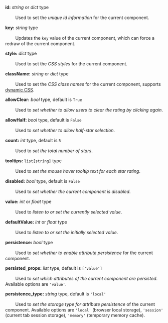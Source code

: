 **id:** *string* or *dict* type

　　 Used to set the *unique id information* for the current component.

**key:** *string* type

　　 Updates the `key` value of the current component, which can force a redraw of the current component.

**style:** *dict* type

　　 Used to set the *CSS styles* for the current component.

**className:** *string* or *dict* type

　　 Used to set the *CSS class names* for the current component, supports [dynamic CSS](/advanced-classname).

**allowClear:** *bool* type, default is `True`

　　 Used to *set whether to allow users to clear the rating by clicking again*.

**allowHalf:** *bool* type, default is `False`

　　 Used to *set whether to allow half-star selection*.

**count:** *int* type, default is `5`

　　 Used to *set the total number of stars*.

**tooltips:** `list[string]` type

　　 Used to *set the mouse hover tooltip text for each star rating*.

**disabled:** *bool* type, default is `False`

　　 Used to *set whether the current component is disabled*.

**value:** *int* or *float* type

　　 Used to *listen to or set the currently selected value*.

**defaultValue:** *int* or *float* type

　　 Used to *listen to or set the initially selected value*.

**persistence:** *bool* type

　　 Used to *set whether to enable attribute persistence* for the current component.

**persisted_props:** *list* type, default is `['value']`

　　 Used to *set which attributes of the current component are persisted*. Available options are `'value'`.

**persistence_type:** *string* type, default is `'local'`

　　 Used to *set the storage type for attribute persistence* of the current component. Available options are `'local'` (browser local storage), `'session'` (current tab session storage), `'memory'` (temporary memory cache).